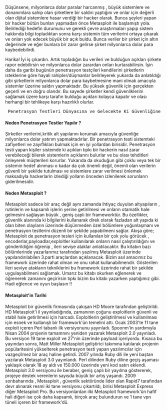 Düşünsene, milyonlarca dolar paralar harcanmış , büyük sistemlere ve donanımlara sahip olan şirketlere
bir saldırı yaptığını ve onlar için değerli olan dijital sistemlere hasar verdiği bir hacker olarak. Bunca şeyleri yapan bir hacker bütün bunları yapmadan önce Metasploit ile başlamıştı yola.
Belirlediği hedefin durumunu ve gerekli çevre araştırmaları yapıp sistem hakkında bilgi topladıktan sonra
karşı sistemin tüm verilerini ortaya çıkarak ve onları yok edecek büyük bir açık buldu. Bunca veriler bir şirket için altın değerinde ve eğer bunlara bir zarar gelirse şirket milyonlarca dolar para kaybedebilirdi.

Harika! İyi iş çıkardın. Artık topladığın bu verileri ve bulduğun açıkları şirkete rapor edebilirsin ve milyonlarca dolar zarardan onları kurtarabilirsin. İşin daha da garibi bugünün penetrasyon testçileri kendilerini şirketlerin isteklerine göre hayali rahipler/düşmanlar  belirleyerek yukarda da anlatıldığı gibi şirketlerin milyonlarca dolar para kaybetmesine mani olmak amacıyla sistemler üzerine saldırı yapmaktadır. Bu yüksek güvenlik için gerçekten geçerli ve en doğru olandır. Bu sayede şirketler kendi güvenliklerini sağlamak üzere karşı tarafın bulduğu açıkları kolayca kapatır ve olası herhangi bir tehlikeye karşı hazırlıklı olurlar.

<pre> Penetrasyon Testleri Dünyasına ve Gelecekte Ki Güvenliğine Hoşgeldin </pre>

#### Neden Penetrasyon Testler Yapılır ?
Şirketler verilerini,kritik alt yapılarını korumak amacıyla güvenliğe milyonlarca dolar yatırım yapmaktadırlar.
Bir penetrasyon testi sistemteki zafiyetleri ve zayıflıkları bulmak için en iyi yollardan birisidir. Penetrasyon testi yapan kişiler sistemde ki açıkları tıpkı bir hackerin nasıl zarar verebileceği bilerek sistemlerin açıklarını bulurlar ve bu olası tehditleri önleyerek müşterileri korurlar. Yukarıda da okuduğun gibi çoklu veya tek bir sistemin hedef alınması o kadar da çok önemli değil, önemli olan verilerin güvenli bir şekilde tutulması ve sistemlere zarar verilmesi önlemek maksadıyla hackerlarin izlediği yolların önceden izlenilerek sorunların giderilmesidir.

#### Neden Metasploit ?
Metasploit sadece bir araç değil aynı zamanda ihtiyaç duyulan altyapıların , rutinlerin ve kapsamlı işlerin yerine getirilmesi ve onların otamatik hale gelmesini sağlayan büyük , geniş çaplı bir frameworktür. Bu özellikler, güvenlik alanında ki bilgilerini kullanarak direk olarak fazladan alt yapıda ki olan biten olayların üzerinde düşünmeden özel bölümlere yoğunlaşmanı ve  penetrasyon testlerini düzenli bir şekilde yapabilmeni sağlar.
Akışa göre; Metasploit de penetrasyon tesleri için kullanılan bir çok yolu görücek , encoderlar,payloadlar,exploitler  kullanılarak onların nasıl çalıştırıldığını ve gönderildiğini öğrenip , ileri seviye ataklar anlatılacaktır.  Bu kitabın bazı bölümlerinde yazarlarımız tarafından yazılmış Metasploit üzerinde yapılandırılabilen 3.parti araçlardan açıklanacak. Bizim asıl amacımız bu framework üzerinde rahat olman ve onu rahat kullanabilmendir.  Gösterilen ileri seviye atakların tekniklerini bu framework üzerinde rahat bir şekilde uygulayabilmeni sağlamak.  Umarız bu kitabı okurken eğlenerek ve öğrenerek zamanını geçirirsin tıpkı bizim bu kitabı yazarken yaptığımız gibi.  
Hadi eğlence ve oyun başlasın !!

#### Metasploit'in Tarihi
Metasploit bir güvenlik firmasında çakışan HD Moore tarafından geliştirildi. HD Metasploit'i il yayınladığında, zamanının çoğunu exploitlerin güvenli ve stabil hale getirilmesi için harcadı.  Exploitlerin geliştirilmesi ve kullanılması için esnek ve kullanışlı bir framework'ün temelini attı. Ocak 2003'te 11 tane exploit içeren Perl tabanlı ilk versiyonunu yayınladı. Spoonm'in yardımıyla  Nisan 2004 projenin tamamnını yeniden yazarak Metasploit 2.0 yayınladı. Bu versiyon 19 tane exploit ve  27'nin üzerinde payload içeriyordu. Kısaca bu yayından sonra, Matt Miller Metasploit geliştirici takımına katılarak projenin popülaritesini yükselterek penetrasyon testi yapan yazılımcılar için vazgeçilmez bir araç haline getirdi. 2007 yılında Ruby dili ile yeni baştan yazılarak Metasploit 3.0 yayınlandı. Perl dilinden Ruby diline geçiş aşaması yaklaşık olarak 18 ay aldı ve 150.000 üzerinde yeni kod satırı eklendi. Metasploit 3.0 versiyonu ile beraber, geniş çaplı bir yayılma göstererek, projeye destek verenlerin sayısda büyük bir artış yaşandı.
2009 sonbaharında , Metasploit , güvenlik sektöründe lider olan Rapid7 tarafından devr alınarak resmi iki tane versiyonu çıkartıldı, birisi Metasploit Express diğer Metasploit Pro. Bu versiyonlardan ilki Metasploit framework'ün hafif hali diğeri ise çok daha kapsamlı, birçok araç bulundurun ve 1 tane vpn tüneli içeren bir framework'dü.
